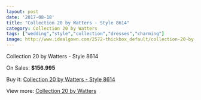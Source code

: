 ```yaml
---
layout: post
date: '2017-08-18'
title: "Collection 20 by Watters - Style 8614"
category: Collection 20 by Watters
tags: ["wedding","style","collection","dresses","charming"]
image: http://www.idealgown.com/2572-thickbox_default/collection-20-by-watters-style-8614.jpg
---
```

Collection 20 by Watters - Style 8614

On Sales: **$156.995**
<a href="https://www.idealgown.com/en/collection-20-by-watters/1236-collection-20-by-watters-style-8614.html"><amp-img layout="responsive" width="600" height="600" src="//www.idealgown.com/2572-thickbox_default/collection-20-by-watters-style-8614.jpg" alt="Collection 20 by Watters - Style 8614 0" /></a>

Buy it: [Collection 20 by Watters - Style 8614](https://www.idealgown.com/en/collection-20-by-watters/1236-collection-20-by-watters-style-8614.html "Collection 20 by Watters - Style 8614")

View more: [Collection 20 by Watters](https://www.idealgown.com/en/16-collection-20-by-watters "Collection 20 by Watters")